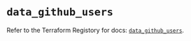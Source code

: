 # `data_github_users`

Refer to the Terraform Registory for docs: [`data_github_users`](https://registry.terraform.io/providers/integrations/github/5.33.0/docs/data-sources/users).
